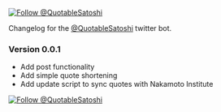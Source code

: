 [![Follow @QuotableSatoshi](https://img.shields.io/twitter/follow/QuotableSatoshi.svg?style=social&logo=twitter)](https://twitter.com/intent/follow?screen_name=QuotableSatoshi)

Changelog for the [@QuotableSatoshi](https://twitter.com/QuotableSatoshi) twitter bot.

### Version 0.0.1

* Add post functionality
* Add simple quote shortening
* Add update script to sync quotes with Nakamoto Institute

[![Follow @QuotableSatoshi](https://img.shields.io/twitter/follow/QuotableSatoshi.svg?style=social&logo=twitter)](https://twitter.com/intent/follow?screen_name=QuotableSatoshi)